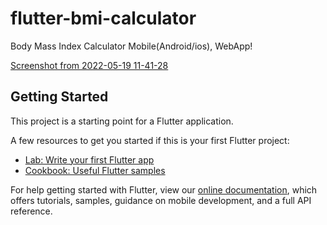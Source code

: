 
# flutter-bmi-calculator
Body Mass Index Calculator Mobile(Android/ios), WebApp!

[Screenshot from 2022-05-19 11-41-28](https://user-images.githubusercontent.com/58336715/169266776-319a9962-cf2e-499a-a82d-5df436696f0d.png)



## Getting Started

This project is a starting point for a Flutter application.

A few resources to get you started if this is your first Flutter project:

- [Lab: Write your first Flutter app](https://flutter.dev/docs/get-started/codelab)
- [Cookbook: Useful Flutter samples](https://flutter.dev/docs/cookbook)

For help getting started with Flutter, view our
[online documentation](https://flutter.dev/docs), which offers tutorials,
samples, guidance on mobile development, and a full API reference.
